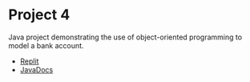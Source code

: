 # Project 4

Java project demonstrating the use of object-oriented programming to model a bank account.

- [Replit](https://replit.com/@timshaker/CSA170Project4)
- [JavaDocs](https://tshaker.github.io/CS_A170_Project4/package-summary.html)
